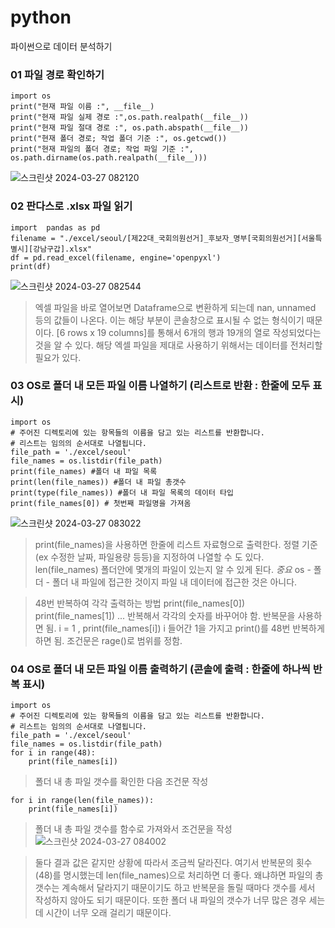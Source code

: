 # python
파이썬으로 데이터 분석하기

### 01 파일 경로 확인하기
```
import os
print("현재 파일 이름 :", __file__)
print("현재 파일 실제 경로 :",os.path.realpath(__file__))
print("현재 파일 절대 경로 :", os.path.abspath(__file__))
print("현재 폴더 경로; 작업 폴더 기준 :", os.getcwd())
print("현재 파일의 폴더 경로; 작업 파일 기준 :", os.path.dirname(os.path.realpath(__file__)))
```
![스크린샷 2024-03-27 082120](https://github.com/leonadro-3/python/assets/69701682/77d9b60d-a902-4967-b1b7-102b24ba82b3)

### 02 판다스로 .xlsx 파일 읽기
```
import  pandas as pd
filename = "./excel/seoul/[제22대_국회의원선거]_후보자_명부[국회의원선거][서울특별시][강남구갑].xlsx"
df = pd.read_excel(filename, engine='openpyxl')
print(df)
```
![스크린샷 2024-03-27 082544](https://github.com/leonadro-3/python/assets/69701682/d6f5dc82-36d3-42b6-aea1-9e7d2504186e)

> 엑셀 파일을 바로 열어보면 Dataframe으로 변환하게 되는데 nan, unnamed 등의 값들이 나온다. 이는 해당 부분이 콘솔창으로 표시될 수 없는 형식이기 때문이다.
> [6 rows x 19 columns]를 통해서 6개의 행과 19개의 열로 작성되었다는 것을 알 수 있다.
> 해당 엑셀 파일을 제대로 사용하기 위해서는 데이터를 전처리할 필요가 있다.

### 03 OS로 폴더 내 모든 파일 이름 나열하기 (리스트로 반환 : 한줄에 모두 표시)
```
import os
# 주어진 디렉토리에 있는 항목들의 이름을 담고 있는 리스트를 반환합니다.
# 리스트는 임의의 순서대로 나열됩니다.
file_path = './excel/seoul'
file_names = os.listdir(file_path)
print(file_names) #폴더 내 파일 목록
print(len(file_names)) #폴더 내 파일 총갯수
print(type(file_names)) #폴더 내 파일 목록의 데이터 타입
print(file_names[0]) # 첫번째 파일명을 가져옴
```
![스크린샷 2024-03-27 083022](https://github.com/leonadro-3/python/assets/69701682/e78f5219-05ac-4bcc-9aac-cb11f02031ea)
> print(file_names)을 사용하면 한줄에 리스트 자료형으로 출력한다. 정렬 기준 (ex 수정한 날짜, 파일용량 등등)을 지정하여 나열할 수 도 있다.
> len(file_names) 폴더안에 몇개의 파일이 있는지 알 수 있게 된다.
> *중요* os - 폴더 - 폴더 내 파일에 접근한 것이지 파일 내 데이터에 접근한 것은 아니다.

> 48번 반복하여 각각 출력하는 방법
> print(file_names[0])
> print(file_names[1]) ... 반복해서 각각의 숫자를 바꾸어야 함. 반복문을 사용하면 됨.
> i = 1 , print(file_names[i])
> i 들어간 1을 가지고 print()를 48번 반복하게 하면 됨. 조건문은 rage()로 범위를 정함.


### 04 OS로 폴더 내 모든 파일 이름 출력하기 (콘솔에 출력 : 한줄에 하나씩 반복 표시)
```
import os
# 주어진 디렉토리에 있는 항목들의 이름을 담고 있는 리스트를 반환합니다.
# 리스트는 임의의 순서대로 나열됩니다.
file_path = './excel/seoul'
file_names = os.listdir(file_path)
for i in range(48):
    print(file_names[i])
```
> 폴더 내 총 파일 갯수를 확인한 다음 조건문 작성
```
for i in range(len(file_names)):
    print(file_names[i])
```
> 폴더 내 총 파일 갯수를 함수로 가져와서 조건문을 작성
![스크린샷 2024-03-27 084002](https://github.com/leonadro-3/python/assets/69701682/9f389035-37ed-4b34-8a41-9044fe998c9d)

> 둘다 결과 값은 같지만 상황에 따라서 조금씩 달라진다. 여기서 반복문의 횟수(48)를 명시했는데 len(file_names)으로 처리하면 더 좋다. 왜냐하면
> 파일의 총 갯수는 계속해서 달라지기 때문이기도 하고 반복문을 돌릴 때마다 갯수를 세서 작성하지 않아도 되기 때문이다. 또한 폴더 내 파일의 갯수가 너무 많은 경우
> 세는 데 시간이 너무 오래 걸리기 때문이다.

